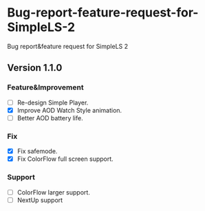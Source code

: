 # Bug-report-feature-request-for-SimpleLS-2
Bug report&amp;feature request for SimpleLS 2

## Version 1.1.0
### Feature&amp;Improvement
- [ ] Re-design Simple Player.
- [x] Improve AOD Watch Style animation.
- [ ] Better AOD battery life.
### Fix
- [x] Fix safemode.
- [x] Fix ColorFlow full screen support.
### Support
- [ ] ColorFlow larger support.
- [ ] NextUp support
